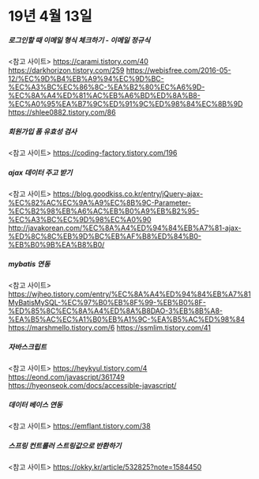 # 19년 4월 13일

##### 로그인할 때 이메일 형식 체크하기 - 이메일 정규식
<참고 사이트>
https://carami.tistory.com/40
https://darkhorizon.tistory.com/259
https://webisfree.com/2016-05-12/%EC%9D%B4%EB%A9%94%EC%9D%BC-%EC%A3%BC%EC%86%8C-%EA%B2%80%EC%A6%9D-%EC%8A%A4%ED%81%AC%EB%A6%BD%ED%8A%B8-%EC%A0%95%EA%B7%9C%ED%91%9C%ED%98%84%EC%8B%9D
https://shlee0882.tistory.com/86

##### 회원가입 폼 유효성 검사
<참고 사이트>
https://coding-factory.tistory.com/196

##### ajax 데이터 주고 받기
<참고 사이트>
https://blog.goodkiss.co.kr/entry/jQuery-ajax-%EC%82%AC%EC%9A%A9%EC%8B%9C-Parameter-%EC%B2%98%EB%A6%AC%EB%B0%A9%EB%B2%95-%EC%A3%BC%EC%9D%98%EC%A0%90
http://javakorean.com/%EC%8A%A4%ED%94%84%EB%A7%81-ajax-%ED%8C%8C%EB%9D%BC%EB%AF%B8%ED%84%B0-%EB%B0%9B%EA%B8%B0/

##### mybatis 연동
<참고 사이트>
https://wjheo.tistory.com/entry/%EC%8A%A4%ED%94%84%EB%A7%81MyBatisMySQL-%EC%97%B0%EB%8F%99-%EB%B0%8F-%ED%85%8C%EC%8A%A4%ED%8A%B8DAO-3%EB%8B%A8-%EA%B5%AC%EC%A1%B0%EB%A1%9C-%EA%B5%AC%ED%98%84
https://marshmello.tistory.com/6
https://ssmlim.tistory.com/41

##### 자바스크립트
<참고 사이트>
https://heykyul.tistory.com/4
https://eond.com/javascript/361749
https://hyeonseok.com/docs/accessible-javascript/

##### 데이터 베이스 연동
<참고 사이트> https://emflant.tistory.com/38

##### 스프링 컨트롤러 스트링값으로 반환하기
<참고 사이트> https://okky.kr/article/532825?note=1584450

